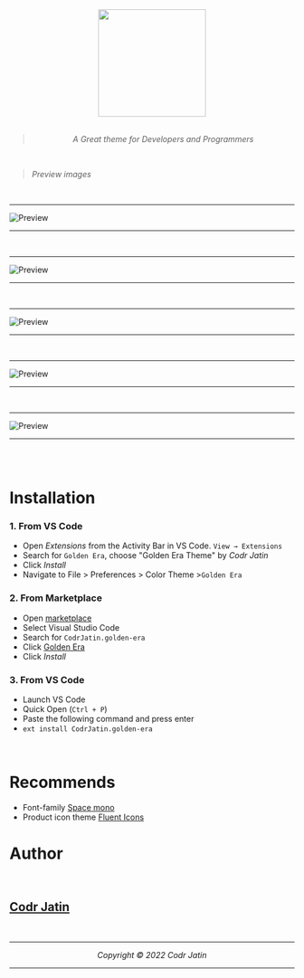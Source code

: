 <div align="center">
<img src="https://raw.githubusercontent.com/CodrJatin/Golden-Era/master/images/logo.png" height="190px" width="190px">
<br>


<br>

> *A Great theme for Developers and Programmers*

</div>

<br>

> *Preview images*

<br>

---

![Preview](https://raw.githubusercontent.com/CodrJatin/Golden-Era/master/images/pre1.png)

---

<br>

---

![Preview](https://raw.githubusercontent.com/CodrJatin/Golden-Era/master/images/pre2.png)

---

<br>

---

![Preview](https://raw.githubusercontent.com/CodrJatin/Golden-Era/master/images/pre3.png)

---

<br>

---

![Preview](https://raw.githubusercontent.com/CodrJatin/Golden-Era/master/images/pre4.png)

---

<br>

---

![Preview](https://raw.githubusercontent.com/CodrJatin/Golden-Era/master/images/pre5.png)

---

<br>

<br>
</div>

# Installation

### 1. From VS Code
- Open  *Extensions* from the Activity Bar  in VS Code. `View → Extensions`
- Search for `Golden Era`, choose "Golden Era Theme" by *Codr Jatin*
- Click *Install*
- Navigate to File > Preferences > Color Theme >`Golden Era`

### 2. From Marketplace
- Open [marketplace](https://marketplace.visualstudio.com)
- Select Visual Studio Code
- Search for `CodrJatin.golden-era`
- Click [Golden Era](https://marketplace.visualstudio.com/items?itemName=CodrJatin.golden-era)
- Click *Install*

### 3. From VS Code
- Launch VS Code 
- Quick Open (`Ctrl + P`)
- Paste the following command and press enter
- `ext install CodrJatin.golden-era`

<br>

# Recommends
- Font-family [Space mono](https://fonts.google.com/specimen/Space+Mono?query=space+mono)
- Product icon theme [Fluent Icons](https://marketplace.visualstudio.com/items?itemName=miguelsolorio.fluent-icons)

# Author
<br>

## [Codr Jatin](https://github.com/CodrJatin)
<br>

---
<div align = "center">

*Copyright &copy; 2022 Codr Jatin*

</div>

---